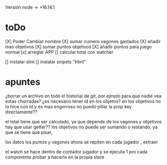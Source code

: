 Versión node -> >16.14.1

# toDo
[X] Poder Cambiar nombre
[X] sumar numero vagones gastados
[X] añadir mas objetivos
[X] sumar puntos objetivos
[X] añadir puntos para juego normal
[x] arreglar APP
[] calcular total con watcher

[] instalar slint
[] instalar snipets "html"

# apuntes

¿borrar un archivo en todo el historial de git, por ejmplo para que nadie vea estas chorradas?
¿es necesario tener id en los objetos? en los objetivos no lo hice con id y es mas engorroso 
no puedo pillar la prop key directamente??

el total tiene que ser calculado, ya que depende de los vagones y objetivos
hay que usar getter??
los objetivos no puede ser sumando o restando, ya que se tiene que pisar,

los datos los puntos y vagones ahora se repiten en cada jugador , extraer

el watch se hace dentro de contador jugador y se ejecuta 1 pro cada componente
probar a hacerlo en la propia store